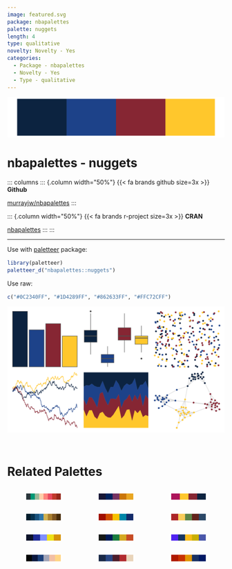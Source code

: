 ```yaml
---
image: featured.svg
package: nbapalettes
palette: nuggets
length: 4
type: qualitative
novelty: Novelty - Yes
categories:
  - Package - nbapalettes
  - Novelty - Yes
  - Type - qualitative
---
```


![](featured.svg)

# nbapalettes - nuggets 

::: columns
::: {.column width="50%"}
{{< fa brands github size=3x >}}
**Github**

[murrayjw/nbapalettes](https://github.com/murrayjw/nbapalettes)
:::

::: {.column width="50%"}
{{< fa brands r-project size=3x >}}
**CRAN**

[nbapalettes](https://CRAN.R-project.org/package=nbapalettes)
:::
:::

<hr> 

Use with [paletteer](https://emilhvitfeldt.github.io/paletteer/) package:

```r
library(paletteer)
paletteer_d("nbapalettes::nuggets")
```

Use raw:

```r
c("#0C2340FF", "#1D4289FF", "#862633FF", "#FFC72CFF")
``` 

![](examples.svg) 

<br>

# Related Palettes

<div class="list" style="display: grid; grid-template-columns: auto auto auto;"> <figure class="figure">
<a href="../../awtools/a_palette/"> <img src="../../awtools/a_palette/featured.svg" style="width: 100%;" class="figure-img"></a>
</figure> <figure class="figure">
<a href="../../lisa/GretchenAlbrecht/"> <img src="../../lisa/GretchenAlbrecht/featured.svg" style="width: 100%;" class="figure-img"></a>
</figure> <figure class="figure">
<a href="../../nbapalettes/nuggets_statement/"> <img src="../../nbapalettes/nuggets_statement/featured.svg" style="width: 100%;" class="figure-img"></a>
</figure> <figure class="figure">
<a href="../../MetBrewer/Ingres/"> <img src="../../MetBrewer/Ingres/featured.svg" style="width: 100%;" class="figure-img"></a>
</figure> <figure class="figure">
<a href="../../MetBrewer/Johnson/"> <img src="../../MetBrewer/Johnson/featured.svg" style="width: 100%;" class="figure-img"></a>
</figure> <figure class="figure">
<a href="../../lisa/PavelTchelitchew/"> <img src="../../lisa/PavelTchelitchew/featured.svg" style="width: 100%;" class="figure-img"></a>
</figure> <figure class="figure">
<a href="../../fishualize/Chromis_vanderbilti/"> <img src="../../fishualize/Chromis_vanderbilti/featured.svg" style="width: 100%;" class="figure-img"></a>
</figure> <figure class="figure">
<a href="../../lisa/KazimirMalevich/"> <img src="../../lisa/KazimirMalevich/featured.svg" style="width: 100%;" class="figure-img"></a>
</figure> <figure class="figure">
<a href="../../fishualize/Stegastes_variabilis/"> <img src="../../fishualize/Stegastes_variabilis/featured.svg" style="width: 100%;" class="figure-img"></a>
</figure> <figure class="figure">
<a href="../../colRoz/desert_dusk/"> <img src="../../colRoz/desert_dusk/featured.svg" style="width: 100%;" class="figure-img"></a>
</figure> <figure class="figure">
<a href="../../beyonce/X130/"> <img src="../../beyonce/X130/featured.svg" style="width: 100%;" class="figure-img"></a>
</figure> <figure class="figure">
<a href="../../nord/victory_bonds/"> <img src="../../nord/victory_bonds/featured.svg" style="width: 100%;" class="figure-img"></a>
</figure> 
</div>
